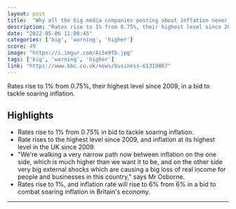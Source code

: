 ```yaml
---
layout: post
title:  "Why all the big media companies posting about inflation never outline where it comes from like “it comes from governments and their money printing”?"
description: "Rates rise to 1% from 0.75%, their highest level since 2009, in a bid to tackle soaring inflation."
date: "2022-05-06 11:08:45"
categories: ['big', 'warning', 'higher']
score: 49
image: "https://i.imgur.com/Ai5e9fb.jpg"
tags: ['big', 'warning', 'higher']
link: "https://www.bbc.co.uk/news/business-61319867"
---
```


Rates rise to 1% from 0.75%, their highest level since 2009, in a bid to tackle soaring inflation.

## Highlights

- Rates rise to 1% from 0.75% in bid to tackle soaring inflation.
- Rate rises to the highest level since 2009, and inflation at its highest level in the UK since 2009.
- "We're walking a very narrow path now between inflation on the one side, which is much higher than we want it to be, and on the other side very big external shocks which are causing a big loss of real income for people and businesses in this country," says Mr Osborne.
- Rates rise  to 1%, and inflation rate will rise to 6% from 6% in a bid to combat soaring inflation in Britain's economy.

---
